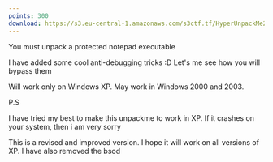 ```yaml
---
points: 300
download: https://s3.eu-central-1.amazonaws.com/s3ctf.tf/HyperUnpackMe2.zip
---
```


You must unpack a protected notepad executable

I  have added some cool anti-debugging tricks :D
Let's me see how you will bypass them 

Will work only on Windows XP. May work in Windows 2000 and 2003.

P.S 

I have tried my best to make this unpackme to work in XP. If it crashes on your system, then i am very sorry

This is a revised and improved version. I hope it will work on all versions of XP. I have also removed the bsod
